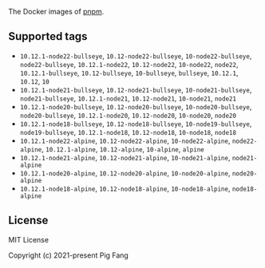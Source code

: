 The Docker images of [pnpm](https://pnpm.io).

## Supported tags

- `10.12.1-node22-bullseye`, `10.12-node22-bullseye`, `10-node22-bullseye`, `node22-bullseye`, `10.12.1-node22`, `10.12-node22`, `10-node22`, `node22`, `10.12.1-bullseye`, `10.12-bullseye`, `10-bullseye`, `bullseye`, `10.12.1`, `10.12`, `10`
- `10.12.1-node21-bullseye`, `10.12-node21-bullseye`, `10-node21-bullseye`, `node21-bullseye`, `10.12.1-node21`, `10.12-node21`, `10-node21`, `node21`
- `10.12.1-node20-bullseye`, `10.12-node20-bullseye`, `10-node20-bullseye`, `node20-bullseye`, `10.12.1-node20`, `10.12-node20`, `10-node20`, `node20`
- `10.12.1-node18-bullseye`, `10.12-node18-bullseye`, `10-node19-bullseye`, `node19-bullseye`, `10.12.1-node18`, `10.12-node18`, `10-node18`, `node18`
- `10.12.1-node22-alpine`, `10.12-node22-alpine`, `10-node22-alpine`, `node22-alpine`, `10.12.1-alpine`, `10.12-alpine`, `10-alpine`, `alpine`
- `10.12.1-node21-alpine`, `10.12-node21-alpine`, `10-node21-alpine`, `node21-alpine`
- `10.12.1-node20-alpine`, `10.12-node20-alpine`, `10-node20-alpine`, `node20-alpine`
- `10.12.1-node18-alpine`, `10.12-node18-alpine`, `10-node18-alpine`, `node18-alpine`

## License

MIT License

Copyright (c) 2021-present Pig Fang
